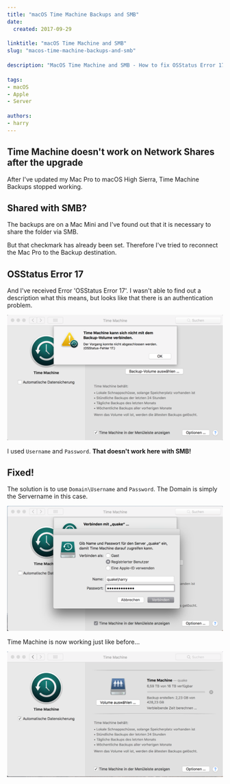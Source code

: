 ```yaml
---
title: "macOS Time Machine Backups and SMB"
date:
  created: 2017-09-29

linktitle: "macOS Time Machine and SMB"
slug: "macos-time-machine-backups-and-smb"

description: "MacOS Time Machine and SMB - How to fix OSStatus Error 17 and how to authenticate."

tags:
- macOS
- Apple
- Server

authors:
- harry
---
```

## Time Machine doesn't work on Network Shares after the upgrade

After I've updated my Mac Pro to macOS High Sierra, Time Machine Backups stopped working.

## Shared with SMB?

The backups are on a Mac Mini and I've found out that it is necessary to share the folder via SMB.

But that checkmark has already been set. Therefore I've tried to reconnect the Mac Pro to the Backup destination.

<!-- more -->

## OSStatus Error 17

And I've received Error 'OSStatus Error 17'. I wasn't able to find out a description what this means, but looks like that there is an authentication problem.

![Image Description](../images/20170929-TimeMachine_SMB_Error.png)

I used `Username` and `Password`. **That doesn't work here with SMB!**

## Fixed!

The solution is to use `Domain\Username` and `Password`. The Domain is simply the Servername in this case.

![Image Description](../images/20170929-TimeMachine_DomainUsername.png)

Time Machine is now working just like before...

![Image Description](../images/20170929-TimeMachine_Running.png)
